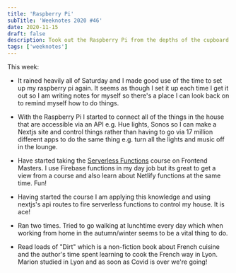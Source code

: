 ```yaml
---
title: 'Raspberry Pi'
subTitle: 'Weeknotes 2020 #46'
date: 2020-11-15
draft: false
description: Took out the Raspberry Pi from the depths of the cupboard.
tags: ['weeknotes']
---
```


This week:

-   It rained heavily all of Saturday and I made good use of the time to set up my raspberry pi again. It seems as though I set it up each time I get it out so I am writing notes for myself so there's a place I can look back on to remind myself how to do things.
-   With the Raspberry Pi I started to connect all of the things in the house that are accessible via an API e.g. Hue lights, Sonos so I can make a Nextjs site and control things rather than having to go via 17 million different apps to do the same thing e.g. turn all the lights and music off in the lounge.

-   Have started taking the [Serverless Functions](https://frontendmasters.com/courses/serverless-functions) course on Frontend Masters. I use Firebase functions in my day job but its great to get a view from a course and also learn about Netlify functions at the same time. Fun!

-   Having started the course I am applying this knowledge and using nextjs's api routes to fire serverless functions to control my house. It is ace!

-   Ran two times. Tried to go walking at lunchtime every day which when working from home in the autumn/winter seems to be a vital thing to do.

-   Read loads of "Dirt" which is a non-fiction book about French cuisine and the author's time spent learning to cook the French way in Lyon. Marion studied in Lyon and as soon as Covid is over we're going!
